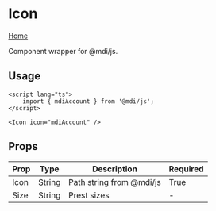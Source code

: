# Icon

[Home](../README.md)

Component wrapper for @mdi/js.

## Usage

```svelte
<script lang="ts">
	import { mdiAccount } from '@mdi/js';
</script>

<Icon icon="mdiAccount" />
```

## Props

| **Prop** | **Type** | **Description**          | **Required** |
| -------- | -------- | ------------------------ | ------------ |
| Icon     | String   | Path string from @mdi/js | True         |
| Size     | String   | Prest sizes              | -            |
